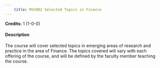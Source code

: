 ```yaml
---
    title: MSV802 Selected Topics in Finance
---
```

**Credits:** 1 (1-0-0)



#### Description 
The course will cover selected topics in emerging areas of research and practice in the area of Finance. The topics covered will vary with each offering of the course, and will be defined by the faculty member teaching the course.